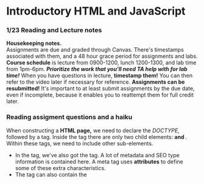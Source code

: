 # Introductory HTML and JavaScript

### 1/23 Reading and Lecture notes

**Housekeeping notes.**  
Assignments are due and graded through Canvas.  There's timestamps associated with them, and a 48 hour grace period for assignments and labs.
**Course schedule** is lecture from 0900-1200, lunch 1200-1300, and lab time from 1pm-6pm.
***Prioritize the work that you'll need TA help with for lab time!***
When you have questions in lecture, **timestamp them!**  You can then refer to the video later if necessary for reference.
**Assignments can be resubmitted!** It's important to at least submit assignments by the due date, even if incomplete, because it enables you to reattempt them for full credit later.

### Reading assigment questions and a haiku

When constructing a **HTML page,** we need to declare the *DOCTYPE,* followed by a <html> tag. Inside the <html> tag there are only two child elements: **<head> and <body>**.  Within these tags, we need to include other sub-elements.

- In the <head> tag, we've also got the <meta> tag.  A lot of metadata and SEO type information is contained here.  A meta tag uses **attributes** to define some of these extra characteristics.  
- The <head> tag can also contain the <style> tag if you're not using an external style sheet.
- At a minimum, the <meta> tag needs the **charset** and **title** defined.  
- In the <body> tag, the contents of your page will be displayed.  Other elements such as <h1>, <header>, <main>, and <footer>.
- Additional tools like **Lighthouse** can be used in the browser to review your work for best practices.
-

##### Haiku-TTP: a awful poem

- Hyper Text Transfer
- Protocol, the medium
- For my web data

Describe how HTML, CSS, and JS files are “parsed” in the browser.
> In layers! First, the HTML is read and loaded by the browser, ensuring that at least this basic human readable site can load.  Next, CSS rules are applied, either from within the style tag of the HTML page or a linked CSS sheet.  Finally, JavaScript script is loaded much the same way, running from the script tag or from an external .js file.

How can you find images to add to a Website?
> A google image search with the Creative Commons License filter set will work, though there are many open source image sites like Unsplash available too.

How do you create a String vs a Number in JavaScript?
> In quotes!  Numbers count as numbers outside of quotes, where they work like any other string.  Strings get concatenated if you try and to arithmetic on them in JavaScript.

What is a Variable and why are they important in JavaScript?
> Variables are pretty core to programming, allowing you to do things like set parameters for functions, and store results of code for later use.  

#### Further reading assignment questions

1. **What is an HTML attribute?**  HTML attributes are modifiers to HTML tags that give them more specific functions, like sizing an image or coloring text.  They're added inside the tag in the form of <tag attribute= ></tag>.
2. **Describe the Anatomy of an HTMl element.**  Start tag, content, /end tag.  Elements are openened and closed with tags that may or may not be modified by attributes, and the content is stuck between.  
3. **What is the Difference between article and section element tags?**  As far as I can tell it's stylistic?  I'm not clear if there is a technical difference.  Sections are for groups of related content or functionality, while articles are supposed to be comprehensible independent of the parent page.
4. **What Elements does a “typical” website include?**  At the very least, a header element, main element, nav element, and footer element.  Most of the content of the page would live in the main element.
5. **How does metadata influence Search Engine Optimization?**  One way is by having the description of the site include keywords relating to the content.  When users search for those keywords, your site will appear higher on the list.
6. **How is the meta HTML tag used when specifying metadata?**  The meta tag can include multiple attributes like name and content that can give more specificity to the site authorship and purpose.

7. **What is the first step to designing a Website?**  Deciding *what you want to accomplish* with your website, and *if you need a website to do it.*  After that you can list what steps you need to take, and in what order, to accomplish this goal.
8. **What is the most important question to answer when designing a Website?**  What do I want to accomplish?  These two questions feel functionally the same.

9. **Why should you use an h1 element over a span element to display a top level heading?**  The functionality of a top level heading is built into h1, and a browser is smart enough to render the content of a h1 to appear as such even before applying any CSS rules.  Any of that *could* be accomplished with span, but you'd have to do it manually and why bother when you could rely on the browser to give you the same functionality more easily?
10. **What are the benefits of using semantic tags in our HTML?**  Automatic application of styling rules in a easy and consistent way, and a 'content agnostic' approach is more clear to read and maintain.
11. **What is JavaScript?**  A programming language that adds dynamic functionality to websites.
12. **Describe 2 things that require JavaScript in the Browser?**  Storing values inside variables, and running code in response to user input (like a mouse click).
13. **How can you add JavaScript to an HTML document?**  You can do it inside the <script> tag on a HTML page, or you can do it externally on a .js file, which can be referenced in the src attribute of the script tag.
  
#### Things I want to know more about

- What is the actual technical difference between article and section?
